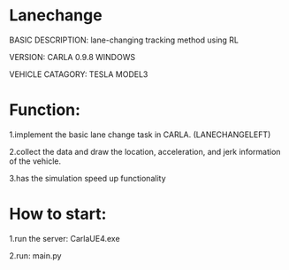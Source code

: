 # Lanechange 
BASIC DESCRIPTION: lane-changing tracking method using RL

VERSION: CARLA 0.9.8 WINDOWS

VEHICLE CATAGORY: TESLA MODEL3

# Function:

1.implement the basic lane change task in CARLA. (LANECHANGELEFT)

2.collect the data and draw the location, acceleration, and jerk information of the vehicle.

3.has the simulation speed up functionality

# How to start:

1.run the server: CarlaUE4.exe

2.run: main.py 
